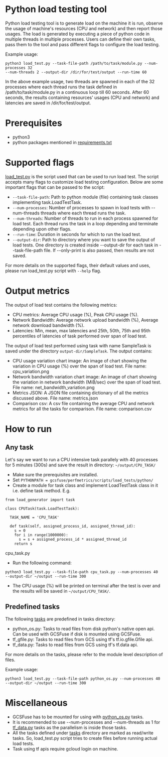 # Python load testing tool

Python load testing tool is to generate load on the machine it is run, observe 
the usage of machine's resources (CPU and network) and then report those usages. 
The load is generated by executing a piece of python code in multiple threads 
in multiple processes. Users can define their own tasks, pass them to the tool 
and pass different flags to configure the load testing.

Example usage:
```
python3 load_test.py --task-file-path /path/to/task/module.py --num-processes 32 
--num-threads 2 --output-dir /dir/for/test/output --run-time 60
```
In the above example usage, two threads are spawned in each of the 32 processes
where each thread runs the task defined in /path/to/task/module.py in a
continuous loop till 60 seconds. After 60 seconds, the results containing 
resources' usages (CPU and network) and latencies are saved in
/dir/for/test/output.

# Prerequisites

* python3
* python packages mentioned in [requirements.txt]

[requirements.txt]: ./requirements.txt

# Supported flags
[load_test.py] is the script used that can be used to run load test. The script
accepts many flags to customize load testing configuration. Below are some 
important flags that can be passed to the script:
* ```--task-file-path```: Path to python module (file) containing task classes 
implementing task.LoadTestTask.
* ```--num-processes```: Number of processes to spawn in load tests with
  --num-threads threads where each thread runs the task.
* ```--num-threads```: Number of threads to run in each process spawned for 
load test. Each thread runs the task in a loop depending and terminate 
depending upon other flags.
* ```--run-time```: Duration in seconds for which to run the load test.
* ```--output-dir```: Path to directory where you want to save the output of 
load tests. One directory is created inside --output-dir for each task in 
--task-file-path file. If --only-print is also passed, then results are not 
saved.

For more details on the supported flags, their default values and uses, please
run load_test.py script with ```--help``` flag.

[load_test.py]: ./load_test.py

# Output metrics
The output of load test contains the following metrics:
* CPU metrics: Average CPU usage (%), Peak CPU usage (%).
* Network Bandwidth: Average network upload bandwidth (%), 
Average network download bandwidth (%).
* Latencies: Min, mean, max latencies and 25th, 50th, 75th and 95th percentiles 
of latencies of task performed over span of load test.

The output of load test performed using task with name SampleTask is saved
under the directory ```output-dir/SampleTask```. The output contains:
* CPU usage variation chart image: An image of chart showing the variation in
CPU usage (%) over the span of load test. File name: cpu_variation.png
* Network bandwidth variation chart image: An image of chart showing the
variation in network bandwidth (MiB/sec) over the span of load test. File name:
net_bandwidth_variation.png
* Metrics JSON: A JSON file containing dictionary of all the metrics discussed
above. File name: metrics.json
* Comparison csv: A csv file containing the average CPU and network metrics for
all the tasks for comparison. File name: comparison.csv

# How to run

## Any task
Let's say we want to run a CPU intensive task parallely with 40 processes for 5
minutes (300s) and save the result in directory: ```~/output/CPU_TASK/```
* Make sure the prerequisites are installed.
* Set ```PYTHONPATH = gcsfuse/perfmetrics/scripts/load_tests/python/```
* Create a module for task class and implement LoadTestTask class in it i.e.
define task method. E.g.
```
from load_generator import task

class CPUTask(task.LoadTestTask):
  
  TASK_NAME = 'CPU_TASK'
  
  def task(self, assigned_process_id, assigned_thread_id):
    s = 0
    for i in range(1000000):
      s = s + assigned_process_id * assigned_thread_id
    return s
```
cpu_task.py
* Run the following command:
```
python3 load_test.py --task-file-path cpu_task.py --num-processes 40 
--output-dir ~/output --run-time 300
```
* The CPU usage (%) will be printed on terminal after the test is over and the
results will be saved in ```~/output/CPU_TASK/```.

## Predefined tasks
The following [tasks] are predefined in tasks directory:
* python_os.py: Tasks to read files from disk python's native open api. Can be 
used with GCSFuse if disk is mounted using GCSFuse.
* tf_gfile.py: Tasks to read files from GCS using tf's tf.io.gfile.Gfile api.
* tf_data.py: Tasks to read files from GCS using tf's tf.data api.

For more details on the tasks, please refer to the module level 
description of files.

Example usage:
```
python3 load_test.py --task-file-path python_os.py --num-processes 40 
--output-dir ~/output --run-time 300
```

[tasks]: tasks

# Miscellaneous
* GCSFuse has to be mounted for using with [python_os.py] tasks.
* It is recommended to use --num-processes and --num-threads as 1 for 
[tf_data.py] tasks as the parallelism is inside those tasks.
* All the tasks defined under [tasks] directory are marked as read/write tasks.
So, load_test.py script tries to create files before running actual load tests.
* Task using tf apis require gcloud login on machine.

[python_os.py]: tasks/python_os.py
[tf_data.py]: tasks/tf_data.py
[tasks]: tasks
